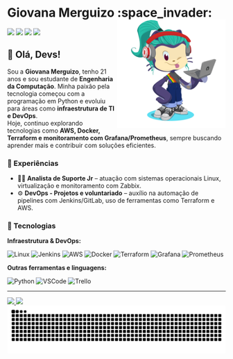 <h1 align="left"> Giovana Merguizo :space_invader: </h1> 

<img align="right" width="250px" style="margin-top:-20px" src="./Midias/my-octocat.png">

<div display="inline-block">
  <a href="mailto:giovana.pontes5654@hotmail.com" target="_blank"><img src="https://img.shields.io/badge/Outlook-0078D4?style=for-the-badge&logo=microsoft-outlook&logoColor=white"></a>
  <a href="mailto:giovana.pontes56@gmail.com" target="_blank"><img src="https://img.shields.io/badge/Gmail-D14836?style=for-the-badge&logo=gmail&logoColor=white"></a>
  <a href="https://www.linkedin.com/in/giovana-merguizo" target="_blank"><img src="https://img.shields.io/badge/-LinkedIn-0077B5?style=for-the-badge&logo=linkedin&logoColor=white"></a>
  <a href="https://instagram.com/gi.merguizo" target="_blank"><img src="https://img.shields.io/badge/-Instagram-E4405F?style=for-the-badge&logo=instagram&logoColor=white"></a>
</div>

## 👋 Olá, Devs!
Sou a **Giovana Merguizo**, tenho 21 anos e sou estudante de **Engenharia da Computação**. Minha paixão pela tecnologia começou com a programação em Python e evoluiu para áreas como **infraestrutura de TI e DevOps**.<br>
Hoje, continuo explorando tecnologias como **AWS, Docker, Terraform e monitoramento com Grafana/Prometheus**, sempre buscando aprender mais e contribuir com soluções eficientes.

### 💼 Experiências
- 👩‍💻 **Analista de Suporte Jr** – atuação com sistemas operacionais Linux, virtualização e monitoramento com Zabbix.
- ⚙️ **DevOps - Projetos e voluntariado** – auxílio na automação de pipelines com Jenkins/GitLab, uso de ferramentas como Terraform e AWS.

### 🚀 Tecnologias
**Infraestrutura & DevOps:**
<div>
  <img title="Linux" src="https://cdn.jsdelivr.net/gh/devicons/devicon/icons/linux/linux-original.svg" width="50"/>
  <img title="Jenkins" src="https://cdn.jsdelivr.net/gh/devicons/devicon/icons/jenkins/jenkins-original.svg" width="50"/>
  <img title="AWS" src="https://cdn.jsdelivr.net/gh/devicons/devicon/icons/amazonwebservices/amazonwebservices-original-wordmark.svg" width="50"/>
  <img title="Docker" src="https://cdn.jsdelivr.net/gh/devicons/devicon/icons/docker/docker-plain-wordmark.svg" width="50"/>
  <img title="Terraform" src="https://cdn.jsdelivr.net/gh/devicons/devicon/icons/terraform/terraform-original.svg" width="50"/>
  <img title="Grafana" src="https://cdn.jsdelivr.net/gh/devicons/devicon/icons/grafana/grafana-original.svg" width="50"/>
  <img title="Prometheus" src="https://cdn.jsdelivr.net/gh/devicons/devicon/icons/prometheus/prometheus-original.svg" width="50"/>
</div>
                

**Outras ferramentas e linguagens:**
<div>
  <img title="Python" src="https://cdn.jsdelivr.net/gh/devicons/devicon/icons/python/python-original.svg" width="50"/>
  <img title="VSCode" src="https://cdn.jsdelivr.net/gh/devicons/devicon/icons/vscode/vscode-original.svg" width="50"/>
  <img title="Trello" src="https://cdn.jsdelivr.net/gh/devicons/devicon/icons/trello/trello-plain.svg" width="50"/>
</div>

---
<div>
  <a href="https://github.com/GiMerguizo">
  <img height="180em" loading="lazy" height="180em" src="https://github-readme-stats.vercel.app/api/top-langs/?username=GiMerguizo&layout=compact&langs_count=7&theme=github_dark"/>
  <img height="180em" loading="lazy" height="180em" src="https://github-readme-stats.vercel.app/api?username=GiMerguizo&show_icons=true&theme=github_dark&include_all_commits=true&count_private=true"/>
</div>

<picture>
  <source media="(prefers-color-scheme: dark)" srcset="https://raw.githubusercontent.com/GiMerguizo/GiMerguizo/output/github-contribution-grid-snake-dark.svg">
  <source media="(prefers-color-scheme: light)" srcset="https://raw.githubusercontent.com/GiMerguizo/GiMerguizo/output/github-contribution-grid-snake.svg">
  <img alt="github contribution grid snake animation" src="https://raw.githubusercontent.com/GiMerguizo/GiMerguizo/output/github-contribution-grid-snake.svg">
</picture>
<br><br>
